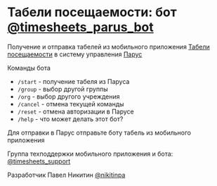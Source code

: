 # Табели посещаемости: бот [@timesheets_parus_bot](https://t.me/timesheets_parus_bot)

Получение и отправка табелей из мобильного приложения [Табели посещаемости](https://github.com/parusinf/timesheets) в систему управления [Парус](https://parus.com/)

Команды бота
* `/start` - получение табеля из Паруса
* `/group` - выбор другой группы
* `/org` - выбор другого учреждения
* `/cancel` - отмена текущей команды
* `/reset` - отмена авторизации в Парусе
* `/help` - что может делать этот бот?

Для отправки в Парус отправьте боту табель из мобильного приложения

Группа техподдержки мобильного приложения и бота: [@timesheets_support](https://t.me/timesheets_support)

Разработчик
Павел Никитин [@nikitinpa](https://t.me/nikitinpa)
